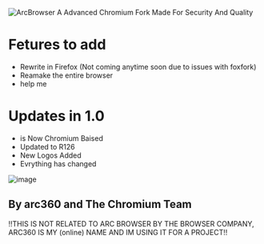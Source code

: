 ![ArcBrowser](https://github.com/arc360alt/ArcWeb/assets/155182753/4ac8a800-b738-4409-9824-dc175d804e30)
A Advanced Chromium Fork Made For Security And Quality


# Fetures to add

* Rewrite in Firefox (Not coming anytime soon due to issues with foxfork)
* Reamake the entire browser
* help me

# Updates in 1.0

* is Now Chromium Baised
* Updated to R126
* New Logos Added
* Evrything has changed

![image](https://github.com/arc360alt/ArcWeb/assets/155182753/a66dac6c-fc3e-4cb9-b231-ddf196dc68b2)

## By arc360 and The Chromium Team

!!THIS IS NOT RELATED TO ARC BROWSER BY THE BROWSER COMPANY, ARC360 IS MY (online) NAME AND IM USING IT FOR A PROJECT!!
